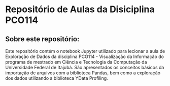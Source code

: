 # Repositório de Aulas da Disiciplina PCO114


## Sobre este repositório:

Este repositório contém o notebook  Jupyter utilizado para lecionar a aula de Exploração de Dados da disciplina PCO114 - Visualização da Informação do programa de mestrado em Ciência e Tecnologia da Computação da Universidade Federal de Itajubá. São apresentados os conceitos básicos da importação de arquivos com a biblioteca Pandas, bem como a exploração dos dados utilizando a biblioteca YData Profiling.
